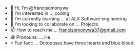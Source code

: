 - 👋 Hi, I’m @francisomonywa
- 👀 I’m interested in ... coding
- 🌱 I’m currently learning ... at ALX Software engineering
- 💞️ I’m looking to collaborate on ... Projects
- 📫 How to reach me ... francisomonywa37@gmail.com
- 😄 Pronouns: ... He
- ⚡ Fun fact: ... Octopuses have three hearts and blue blood.

<!---
francisomonywa/francisomonywa is a ✨ special ✨ repository because its `README.md` (this file) appears on your GitHub profile.
You can click the Preview link to take a look at your changes.
--->
